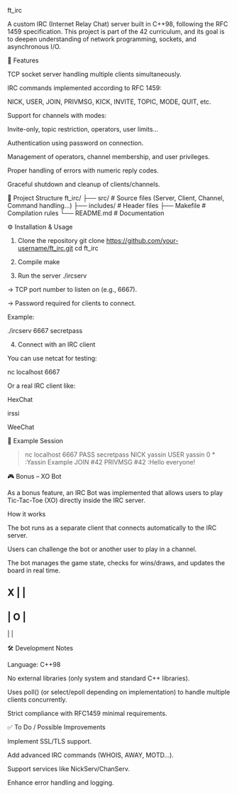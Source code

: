 ft_irc

A custom IRC (Internet Relay Chat) server built in C++98, following the RFC 1459
 specification.
This project is part of the 42 curriculum, and its goal is to deepen understanding of network programming, sockets, and asynchronous I/O.

🚀 Features

TCP socket server handling multiple clients simultaneously.

IRC commands implemented according to RFC 1459:

NICK, USER, JOIN, PRIVMSG, KICK, INVITE, TOPIC, MODE, QUIT, etc.

Support for channels with modes:

Invite-only, topic restriction, operators, user limits…

Authentication using password on connection.

Management of operators, channel membership, and user privileges.

Proper handling of errors with numeric reply codes.

Graceful shutdown and cleanup of clients/channels.

📂 Project Structure
ft_irc/
├── src/          # Source files (Server, Client, Channel, Command handling...)
├── includes/     # Header files
├── Makefile      # Compilation rules
└── README.md     # Documentation

⚙️ Installation & Usage
1. Clone the repository
git clone https://github.com/your-username/ft_irc.git
cd ft_irc

2. Compile
make

3. Run the server
./ircserv <port> <password>


<port> → TCP port number to listen on (e.g., 6667).

<password> → Password required for clients to connect.

Example:

./ircserv 6667 secretpass

4. Connect with an IRC client

You can use netcat for testing:

nc localhost 6667


Or a real IRC client like:

HexChat

irssi

WeeChat

📖 Example Session
> nc localhost 6667
PASS secretpass
NICK yassin
USER yassin 0 * :Yassin Example
JOIN #42
PRIVMSG #42 :Hello everyone!

🎮 Bonus – XO Bot

As a bonus feature, an IRC Bot was implemented that allows users to play Tic-Tac-Toe (XO) directly inside the IRC server.

How it works

The bot runs as a separate client that connects automatically to the IRC server.

Users can challenge the bot or another user to play in a channel.

The bot manages the game state, checks for wins/draws, and updates the board in real time.

 X |   |  
-----------
   | O |  
-----------
   |   |  

🛠️ Development Notes

Language: C++98

No external libraries (only system and standard C++ libraries).

Uses poll() (or select/epoll depending on implementation) to handle multiple clients concurrently.

Strict compliance with RFC1459 minimal requirements.

✅ To Do / Possible Improvements

Implement SSL/TLS support.

Add advanced IRC commands (WHOIS, AWAY, MOTD…).

Support services like NickServ/ChanServ.

Enhance error handling and logging.
